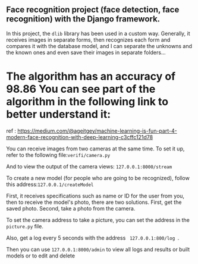 ## Face recognition project (face detection, face recognition) with the Django framework.

In this project, the  ``dlib`` library has been used in a custom way.
Generally, it receives images in separate forms, then recognizes each form and compares it with the database model, and I can separate the unknowns and the known ones and even save their images in separate folders...

# The algorithm has an accuracy of 98.86 You can see part of the algorithm in the following link to better understand it:

ref : https://medium.com/@ageitgey/machine-learning-is-fun-part-4-modern-face-recognition-with-deep-learning-c3cffc121d78

You can receive images from two cameras at the same time. To set it up, refer to the following file:`` verifi/camera.py ``

And to view the output of the camera views: `` 127.0.0.1:8000/stream ``


To create a new model (for people who are going to be recognized), follow this address:‍‍`` ‍1‍2‍7.0.0.1/createModel ``

First, it receives specifications such as name or ID for the user from you, then to receive the model's photo, there are two solutions. First, get the saved photo. Second, take a photo from the camera.

To set the camera address to take a picture, you can set the address in the `picture.py` file.

Also, get a log every 5 seconds with the address ` 127.0.0.1:800/log ‍‍`.

Then you can use `127.0.0.1:8000/admin` to view all logs and results or built models or to edit and delete
